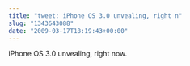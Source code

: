 ```yaml
---
title: "tweet: iPhone OS 3.0 unvealing, right n"
slug: "1343643088"
date: "2009-03-17T18:19:43+00:00"
---
```

iPhone OS 3.0 unvealing, right now.